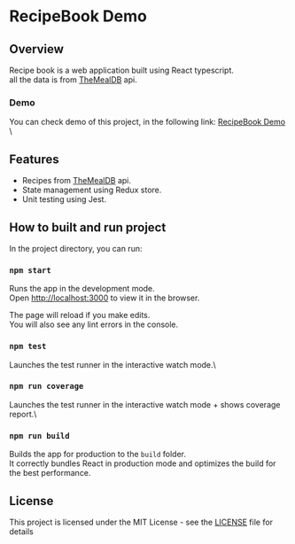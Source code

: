 # RecipeBook Demo

## Overview

Recipe book is a web application built using React typescript. \
all the data is from [TheMealDB](https://www.themealdb.com/api.php) api.

### Demo

You can check demo of this project, in the following link:
[RecipeBook Demo](https://polzbit.github.io/recipebook-demo/) \

## Features

- Recipes from [TheMealDB](https://www.themealdb.com/api.php) api.
- State management using Redux store.
- Unit testing using Jest.

## How to built and run project

In the project directory, you can run:

### `npm start`

Runs the app in the development mode.\
Open [http://localhost:3000](http://localhost:3000) to view it in the browser.

The page will reload if you make edits.\
You will also see any lint errors in the console.

### `npm test`

Launches the test runner in the interactive watch mode.\

### `npm run coverage`

Launches the test runner in the interactive watch mode + shows coverage report.\

### `npm run build`

Builds the app for production to the `build` folder.\
It correctly bundles React in production mode and optimizes the build for the best performance.

## License

This project is licensed under the MIT License - see the [LICENSE](LICENSE) file for details
